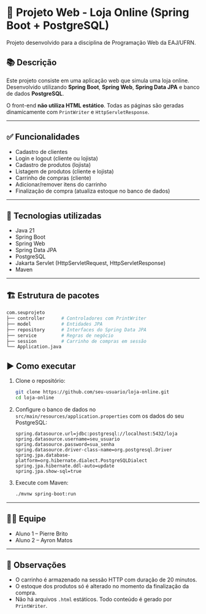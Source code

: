 # 🛒 Projeto Web - Loja Online (Spring Boot + PostgreSQL)

Projeto desenvolvido para a disciplina de Programação Web da EAJ/UFRN.

## 📚 Descrição

Este projeto consiste em uma aplicação web que simula uma loja online. Desenvolvido utilizando **Spring Boot**, **Spring Web**, **Spring Data JPA** e banco de dados **PostgreSQL**.

O front-end **não utiliza HTML estático**. Todas as páginas são geradas dinamicamente com `PrintWriter` e `HttpServletResponse`.

---

## ✅ Funcionalidades

- Cadastro de clientes
- Login e logout (cliente ou lojista)
- Cadastro de produtos (lojista)
- Listagem de produtos (cliente e lojista)
- Carrinho de compras (cliente)
- Adicionar/remover itens do carrinho
- Finalização de compra (atualiza estoque no banco de dados)

---

## 🧰 Tecnologias utilizadas

- Java 21
- Spring Boot
- Spring Web
- Spring Data JPA
- PostgreSQL
- Jakarta Servlet (HttpServletRequest, HttpServletResponse)
- Maven

---

## 🏗️ Estrutura de pacotes

```bash
com.seuprojeto
├── controller      # Controladores com PrintWriter
├── model           # Entidades JPA
├── repository      # Interfaces do Spring Data JPA
├── service         # Regras de negócio
├── session         # Carrinho de compras em sessão
└── Application.java
```

## ▶️ Como executar

1. Clone o repositório:
    ```bash
    git clone https://github.com/seu-usuario/loja-online.git
    cd loja-online
    ```

2. Configure o banco de dados no `src/main/resources/application.properties` com os dados do seu PostgreSQL:
    ```properties
    spring.datasource.url=jdbc:postgresql://localhost:5432/loja
    spring.datasource.username=seu_usuario
    spring.datasource.password=sua_senha
    spring.datasource.driver-class-name=org.postgresql.Driver
    spring.jpa.database-platform=org.hibernate.dialect.PostgreSQLDialect
    spring.jpa.hibernate.ddl-auto=update
    spring.jpa.show-sql=true
    ```

3. Execute com Maven:
    ```bash
    ./mvnw spring-boot:run
    ```

---

## 👨‍🏫 Equipe

- Aluno 1 – Pierre Brito
- Aluno 2 – Ayron Matos

---

## 📌 Observações

- O carrinho é armazenado na sessão HTTP com duração de 20 minutos.
- O estoque dos produtos só é alterado no momento da finalização da compra.
- Não há arquivos `.html` estáticos. Todo conteúdo é gerado por `PrintWriter`.
